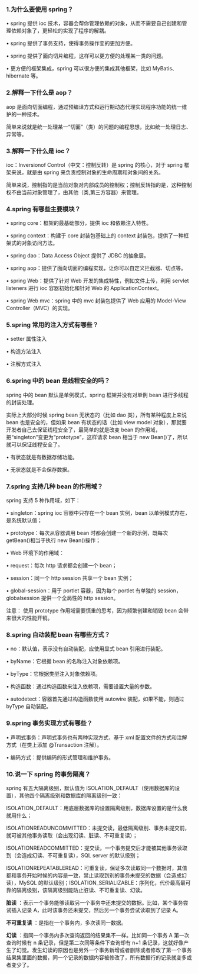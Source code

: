 ### 1.为什么要使用 spring？

• spring 提供 ioc 技术，容器会帮你管理依赖的对象，从而不需要自己创建和管理依赖对象了，更轻松的实现了程序的解耦。

• spring 提供了事务支持，使得事务操作变的更加方便。

• spring 提供了面向切片编程，这样可以更方便的处理某一类的问题。

• 更方便的框架集成，spring 可以很方便的集成其他框架，比如 MyBatis、hibernate 等。

### 2.解释一下什么是 aop？

aop 是面向切面编程，通过预编译方式和运行期动态代理实现程序功能的统一维护的一种技术。

简单来说就是统一处理某一“切面”（类）的问题的编程思想，比如统一处理日志、异常等。

### 3.解释一下什么是 ioc？

ioc：Inversionof Control（中文：控制反转）是 spring 的核心，对于 spring 框架来说，就是由 spring 来负责控制对象的生命周期和对象间的关系。

简单来说，控制指的是当前对象对内部成员的控制权；控制反转指的是，这种控制权不由当前对象管理了，由其他（类,第三方容器）来管理。

### 4.spring 有哪些主要模块？

• spring core：框架的最基础部分，提供 ioc 和依赖注入特性。

• spring context：构建于 core 封装包基础上的 context 封装包，提供了一种框架式的对象访问方法。

• spring dao：Data Access Object 提供了 JDBC 的抽象层。

• spring aop：提供了面向切面的编程实现，让你可以自定义拦截器、切点等。

• spring Web：提供了针对 Web 开发的集成特性，例如文件上传，利用 servlet listeners 进行 ioc 容器初始化和针对 Web 的 ApplicationContext。

• spring Web mvc：spring 中的 mvc 封装包提供了 Web 应用的 Model-View Controller（MVC）的实现。

### 5.spring 常用的注入方式有哪些？

• setter 属性注入

• 构造方法注入

• 注解方式注入

### 6.spring 中的 bean 是线程安全的吗？

spring 中的 bean 默认是单例模式，spring 框架并没有对单例 bean 进行多线程的封装处理。

实际上大部分时候 spring bean 无状态的（比如 dao 类），所有某种程度上来说 bean 也是安全的，但如果 bean 有状态的话（比如 view model 对象），那就要开发者自己去保证线程安全了，最简单的就是改变 bean 的作用域，把“singleton”变更为“prototype”，这样请求 bean 相当于 new Bean()了，所以就可以保证线程安全了。

• 有状态就是有数据存储功能。

• 无状态就是不会保存数据。

### 7.spring 支持几种 bean 的作用域？

spring 支持 5 种作用域，如下：

• singleton：spring ioc 容器中只存在一个 bean 实例，bean 以单例模式存在，是系统默认值；

• prototype：每次从容器调用 bean 时都会创建一个新的示例，既每次 getBean()相当于执行 new Bean()操作；

• Web 环境下的作用域：

• request：每次 http 请求都会创建一个 bean；

• session：同一个 http session 共享一个 bean 实例；

• global-session：用于 portlet 容器，因为每个 portlet 有单独的 session，globalsession 提供一个全局性的 http session。

注意： 使用 prototype 作用域需要慎重的思考，因为频繁创建和销毁 bean 会带来很大的性能开销。

### 8.spring 自动装配 bean 有哪些方式？

• no：默认值，表示没有自动装配，应使用显式 bean 引用进行装配。

• byName：它根据 bean 的名称注入对象依赖项。

• byType：它根据类型注入对象依赖项。

• 构造函数：通过构造函数来注入依赖项，需要设置大量的参数。

• autodetect：容器首先通过构造函数使用 autowire 装配，如果不能，则通过 byType 自动装配。

### 9.spring 事务实现方式有哪些？

• 声明式事务：声明式事务也有两种实现方式，基于 xml 配置文件的方式和注解方式（在类上添加 @Transaction 注解）。

• 编码方式：提供编码的形式管理和维护事务。

### 10.说一下 spring 的事务隔离？

spring 有五大隔离级别，默认值为 ISOLATION_DEFAULT（使用数据库的设置），其他四个隔离级别和数据库的隔离级别一致：

ISOLATION_DEFAULT：用底层数据库的设置隔离级别，数据库设置的是什么我就用什么；

ISOLATIONREADUNCOMMITTED：未提交读，最低隔离级别、事务未提交前，就可被其他事务读取（会出现幻读、脏读、不可重复读）；

ISOLATIONREADCOMMITTED：提交读，一个事务提交后才能被其他事务读取到（会造成幻读、不可重复读），SQL server 的默认级别；

ISOLATIONREPEATABLEREAD：可重复读，保证多次读取同一个数据时，其值都和事务开始时候的内容是一致，禁止读取到别的事务未提交的数据（会造成幻读），MySQL 的默认级别；ISOLATION_SERIALIZABLE：序列化，代价最高最可靠的隔离级别，该隔离级别能防止脏读、不可重复读、幻读。

**脏读** ：表示一个事务能够读取另一个事务中还未提交的数据。比如，某个事务尝试插入记录 A，此时该事务还未提交，然后另一个事务尝试读取到了记录 A。

**不可重复读** ：是指在一个事务内，多次读同一数据。

**幻读** ：指同一个事务内多次查询返回的结果集不一样。比如同一个事务 A 第一次查询时候有 n 条记录，但是第二次同等条件下查询却有 n+1 条记录，这就好像产生了幻觉。发生幻读的原因也是另外一个事务新增或者删除或者修改了第一个事务结果集里面的数据，同一个记录的数据内容被修改了，所有数据行的记录就变多或者变少了。

